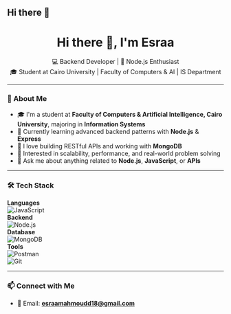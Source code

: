 ## Hi there 👋

<h1 align="center">Hi there 👋, I'm Esraa</h1>

<p align="center">
  💻 Backend Developer | 🚀 Node.js Enthusiast <br>
  🎓 Student at Cairo University | Faculty of Computers & AI | IS Department
</p>

---

### 🔧 About Me

- 🎓 I'm a student at **Faculty of Computers & Artificial Intelligence, Cairo University**, majoring in **Information Systems**  
- 🌱 Currently learning advanced backend patterns with **Node.js** & **Express**  
- 👯 I love building RESTful APIs and working with **MongoDB**  
- 🎯 Interested in scalability, performance, and real-world problem solving  
- 💬 Ask me about anything related to **Node.js**, **JavaScript**, or **APIs**

---

### 🛠️ Tech Stack

**Languages**  
![JavaScript](https://img.shields.io/badge/-JavaScript-F7DF1E?style=flat-square&logo=javascript&logoColor=black)  
**Backend**  
![Node.js](https://img.shields.io/badge/-Node.js-339933?style=flat-square&logo=nodedotjs&logoColor=white)  
**Database**  
![MongoDB](https://img.shields.io/badge/-MongoDB-47A248?style=flat-square&logo=mongodb&logoColor=white)  
**Tools**  
![Postman](https://img.shields.io/badge/-Postman-FF6C37?style=flat-square&logo=postman&logoColor=white)  
![Git](https://img.shields.io/badge/-Git-F05032?style=flat-square&logo=git&logoColor=white)

---


### 📫 Connect with Me

- 📧 Email: **esraamahmoudd18@gmail.com**  





